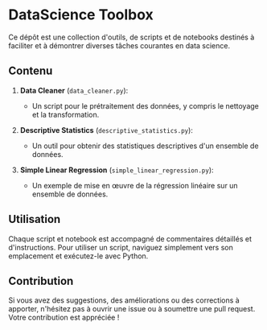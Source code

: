 # DataScience Toolbox

Ce dépôt est une collection d'outils, de scripts et de notebooks destinés à faciliter et à démontrer diverses tâches courantes en data science.

## Contenu

1. **Data Cleaner** (`data_cleaner.py`): 
   - Un script pour le prétraitement des données, y compris le nettoyage et la transformation.

2. **Descriptive Statistics** (`descriptive_statistics.py`): 
   - Un outil pour obtenir des statistiques descriptives d'un ensemble de données.

3. **Simple Linear Regression** (`simple_linear_regression.py`): 
   - Un exemple de mise en œuvre de la régression linéaire sur un ensemble de données.

## Utilisation

Chaque script et notebook est accompagné de commentaires détaillés et d'instructions. Pour utiliser un script, naviguez simplement vers son emplacement et exécutez-le avec Python.

## Contribution

Si vous avez des suggestions, des améliorations ou des corrections à apporter, n'hésitez pas à ouvrir une issue ou à soumettre une pull request. Votre contribution est appréciée !
